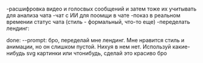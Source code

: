 -расшифровка видео и голосвых сообщений и затем тоже их учитывать для анализа чата
-чат с ИИ для поомщи в чате
-показ в реальном времении статус чата (стиль - формальный, что-то еще)
-переделать лендинг:

done:
--prompt: бро, переделай мне лендинг. Мне нравится стиль и анимации, но он слишком пустой. Нихуя в нем нет. Используй какие-нибудь svg картинки или чтонибудь, сделай это красиво бро
